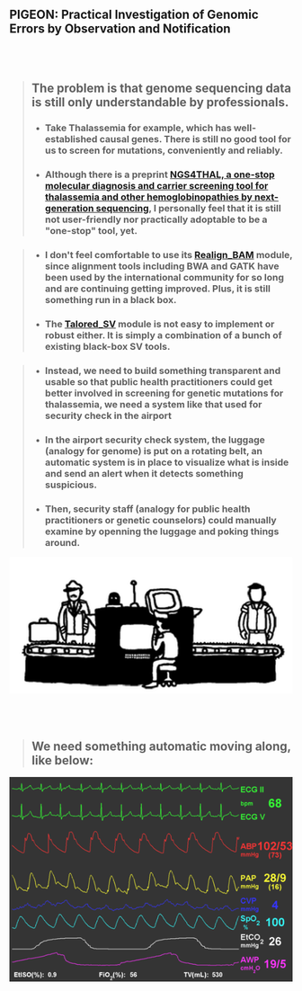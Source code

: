 
## PIGEON: Practical Investigation of Genomic Errors by Observation and Notification

<br/><br/>

> ## The problem is that genome sequencing data is still only understandable by professionals.   
> - ### Take Thalassemia for example, which has well-established causal genes. There is still no good tool for us to screen for mutations, conveniently and reliably.
> - ### Although there is a preprint [NGS4THAL, a one-stop molecular diagnosis and carrier screening tool for thalassemia and other hemoglobinopathies by next-generation sequencing](https://www.researchsquare.com/article/rs-542196/v1), I personally feel that it is still not user-friendly nor practically adoptable to be a "one-stop" tool, yet.

> - ### I don't feel comfortable to use its [Realign_BAM](https://github.com/JavenCao) module, since alignment tools including BWA and GATK have been used by the international community for so long and are continuing getting improved. Plus, it is still something run in a black box.
> - ### The [Talored_SV](https://github.com/JavenCao) module is not easy to implement or robust either. It is simply a combination of a bunch of existing black-box SV tools. 

> - ### Instead, we need to build something transparent and usable so that public health practitioners could get better involved in screening for genetic mutations for thalassemia, we need a system like that used for security check in the airport
> - ### In the airport security check system, the luggage (analogy for genome) is put on a rotating belt, an automatic system is in place to visualize what is inside and send an alert when it detects something suspicious.
> - ### Then, security staff (analogy for public health practitioners or genetic counselors) could manually examine by openning the luggage and poking things around.

![security](./images/security.gif)

<br/><br/>  


> ## We need something automatic moving along, like below:

![ECG](./images/ecg.gif)

<br/><br/>   